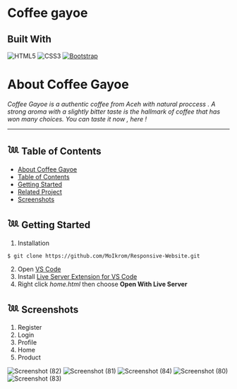 # **Coffee gayoe**

## Built With

![HTML5](https://img.shields.io/badge/html5-%23E34F26.svg?style=for-the-badge&logo=html5&logoColor=white)
![CSS3](https://img.shields.io/badge/css3-%231572B6.svg?style=for-the-badge&logo=css3&logoColor=white)
[![Bootstrap](https://img.shields.io/badge/bootstrap-%23563D7C.svg?style=for-the-badge&logo=bootstrap&logoColor=white)](https://getbootstrap.com/)

# **About Coffee Gayoe**

_Coffee Gayoe is a authentic coffee from Aceh with natural proccess . A strong aroma with a slightly bitter taste is the hallmark of coffee that has won many choices. You can taste it now , here !_

---

## 𓆙 Table of Contents

- [About Coffee Gayoe](#about-Coffee-Gayoe)
- [Table of Contents](#𓆙-Table-of-Contents)
- [Getting Started](#𓆙-Getting-Started)
- [Related Project](#𓆙-Related-Project)
- [Screenshots](#𓆙-Screenshots)


## 𓆙 Getting Started
1. Installation 
```
$ git clone https://github.com/MoIkrom/Responsive-Website.git
```
2. Open [VS Code](https://code.visualstudio.com/)
3. Install [Live Server Extension for VS Code](https://marketplace.visualstudio.com/items?itemName=ritwickdey.LiveServer)
4. Right click _home.html_ then choose **Open With Live Server**

## 𓆙 Screenshots

1. Register
2. Login
3. Profile  
4. Home
5. Product


![Screenshot (82)](https://user-images.githubusercontent.com/104162292/197669992-74f4a083-b964-4d06-90b7-3640d5b34bc0.png)
![Screenshot (81)](https://user-images.githubusercontent.com/104162292/197669990-76069cb4-0ee5-4bc1-8a70-532301f32cfc.png)
![Screenshot (84)](https://user-images.githubusercontent.com/104162292/197669996-9cedaa7c-d4df-4b35-bff0-f2dbf577a724.png)
![Screenshot (80)](https://user-images.githubusercontent.com/104162292/197669986-0b0cec86-f02a-44a8-b478-178035ce56da.png)
![Screenshot (83)](https://user-images.githubusercontent.com/104162292/197669994-83203940-4e28-493e-bb1b-18362734af97.png)
